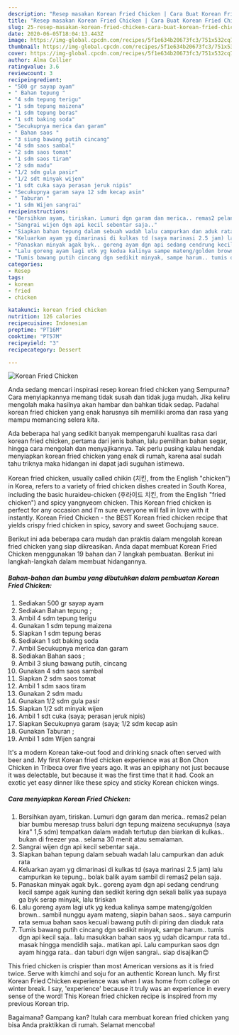 ```yaml
---
description: "Resep masakan Korean Fried Chicken | Cara Buat Korean Fried Chicken Yang Mudah Dan Praktis"
title: "Resep masakan Korean Fried Chicken | Cara Buat Korean Fried Chicken Yang Mudah Dan Praktis"
slug: 25-resep-masakan-korean-fried-chicken-cara-buat-korean-fried-chicken-yang-mudah-dan-praktis
date: 2020-06-05T18:04:13.443Z
image: https://img-global.cpcdn.com/recipes/5f1e634b20673fc3/751x532cq70/korean-fried-chicken-foto-resep-utama.jpg
thumbnail: https://img-global.cpcdn.com/recipes/5f1e634b20673fc3/751x532cq70/korean-fried-chicken-foto-resep-utama.jpg
cover: https://img-global.cpcdn.com/recipes/5f1e634b20673fc3/751x532cq70/korean-fried-chicken-foto-resep-utama.jpg
author: Alma Collier
ratingvalue: 3.6
reviewcount: 3
recipeingredient:
- "500 gr sayap ayam"
- " Bahan tepung "
- "4 sdm tepung terigu"
- "1 sdm tepung maizena"
- "1 sdm tepung beras"
- "1 sdt baking soda"
- "Secukupnya merica dan garam"
- " Bahan saos "
- "3 siung bawang putih cincang"
- "4 sdm saos sambal"
- "2 sdm saos tomat"
- "1 sdm saos tiram"
- "2 sdm madu"
- "1/2 sdm gula pasir"
- "1/2 sdt minyak wijen"
- "1 sdt cuka saya perasan jeruk nipis"
- "Secukupnya garam saya 12 sdm kecap asin"
- " Taburan "
- "1 sdm Wijen sangrai"
recipeinstructions:
- "Bersihkan ayam, tiriskan. Lumuri dgn garam dan merica.. remas2 pelan biar bumbu meresap truss baluri dgn tepung maizena secukupnya (saya kira&#34; 1,5 sdm) tempatkan dalam wadah tertutup dan biarkan di kulkas.. bukan di freezer yaa.. selama 30 menit atau semalaman."
- "Sangrai wijen dgn api kecil sebentar saja.."
- "Siapkan bahan tepung dalam sebuah wadah lalu campurkan dan aduk rata"
- "Keluarkan ayam yg dimarinasi di kulkas td (saya marinasi 2.5 jam) lalu campurkan ke tepung.. bolak balik ayam sambil di remas2 pelan saja."
- "Panaskan minyak agak byk.. goreng ayam dgn api sedang cendrung kecil sampe agak kuning dan sedikit kering dgn sekali balik yaa supaya ga byk serap minyak, lalu tiriskan"
- "Lalu goreng ayam lagi utk yg kedua kalinya sampe mateng/golden brown.. sambil nunggu ayam mateng, siapin bahan saos.. saya campurin rata semua bahan saos kecuali bawang putih di piring dan diaduk rata"
- "Tumis bawang putih cincang dgn sedikit minyak, sampe harum.. tumis dgn api kecil saja.. lalu masukkan bahan saos yg udah dicampur rata td.. masak hingga mendidih saja.. matikan api. Lalu campurkan saos dgn ayam hingga rata.. dan taburi dgn wijen sangrai.. siap disajikan😊"
categories:
- Resep
tags:
- korean
- fried
- chicken

katakunci: korean fried chicken 
nutrition: 126 calories
recipecuisine: Indonesian
preptime: "PT16M"
cooktime: "PT57M"
recipeyield: "3"
recipecategory: Dessert

---
```



![Korean Fried Chicken](https://img-global.cpcdn.com/recipes/5f1e634b20673fc3/751x532cq70/korean-fried-chicken-foto-resep-utama.jpg)

Anda sedang mencari inspirasi resep korean fried chicken yang Sempurna? Cara menyiapkannya memang tidak susah dan tidak juga mudah. Jika keliru mengolah maka hasilnya akan hambar dan bahkan tidak sedap. Padahal korean fried chicken yang enak harusnya sih memiliki aroma dan rasa yang mampu memancing selera kita.

Ada beberapa hal yang sedikit banyak mempengaruhi kualitas rasa dari korean fried chicken, pertama dari jenis bahan, lalu pemilihan bahan segar, hingga cara mengolah dan menyajikannya. Tak perlu pusing kalau hendak menyiapkan korean fried chicken yang enak di rumah, karena asal sudah tahu triknya maka hidangan ini dapat jadi suguhan istimewa.

Korean fried chicken, usually called chikin (치킨, from the English &#34;chicken&#34;) in Korea, refers to a variety of fried chicken dishes created in South Korea, including the basic huraideu-chicken (후라이드 치킨, from the English &#34;fried chicken&#34;) and spicy yangnyeom chicken. This Korean fried chicken is perfect for any occasion and I&#39;m sure everyone will fall in love with it instantly. Korean Fried Chicken - the BEST Korean fried chicken recipe that yields crispy fried chicken in spicy, savory and sweet Gochujang sauce.


Berikut ini ada beberapa cara mudah dan praktis dalam mengolah korean fried chicken yang siap dikreasikan. Anda dapat membuat Korean Fried Chicken menggunakan 19 bahan dan 7 langkah pembuatan. Berikut ini langkah-langkah dalam membuat hidangannya.

<!--inarticleads1-->

##### Bahan-bahan dan bumbu yang dibutuhkan dalam pembuatan Korean Fried Chicken:

1. Sediakan 500 gr sayap ayam
1. Sediakan  Bahan tepung ;
1. Ambil 4 sdm tepung terigu
1. Gunakan 1 sdm tepung maizena
1. Siapkan 1 sdm tepung beras
1. Sediakan 1 sdt baking soda
1. Ambil Secukupnya merica dan garam
1. Sediakan  Bahan saos ;
1. Ambil 3 siung bawang putih, cincang
1. Gunakan 4 sdm saos sambal
1. Siapkan 2 sdm saos tomat
1. Ambil 1 sdm saos tiram
1. Gunakan 2 sdm madu
1. Gunakan 1/2 sdm gula pasir
1. Siapkan 1/2 sdt minyak wijen
1. Ambil 1 sdt cuka (saya; perasan jeruk nipis)
1. Siapkan Secukupnya garam (saya; 1/2 sdm kecap asin
1. Gunakan  Taburan ;
1. Ambil 1 sdm Wijen sangrai


It&#39;s a modern Korean take-out food and drinking snack often served with beer and. My first Korean fried chicken experience was at Bon Chon Chicken in Tribeca over five years ago. It was an epiphany not just because it was delectable, but because it was the first time that it had. Cook an exotic yet easy dinner like these spicy and sticky Korean chicken wings. 

<!--inarticleads2-->

##### Cara menyiapkan Korean Fried Chicken:

1. Bersihkan ayam, tiriskan. Lumuri dgn garam dan merica.. remas2 pelan biar bumbu meresap truss baluri dgn tepung maizena secukupnya (saya kira&#34; 1,5 sdm) tempatkan dalam wadah tertutup dan biarkan di kulkas.. bukan di freezer yaa.. selama 30 menit atau semalaman.
1. Sangrai wijen dgn api kecil sebentar saja..
1. Siapkan bahan tepung dalam sebuah wadah lalu campurkan dan aduk rata
1. Keluarkan ayam yg dimarinasi di kulkas td (saya marinasi 2.5 jam) lalu campurkan ke tepung.. bolak balik ayam sambil di remas2 pelan saja.
1. Panaskan minyak agak byk.. goreng ayam dgn api sedang cendrung kecil sampe agak kuning dan sedikit kering dgn sekali balik yaa supaya ga byk serap minyak, lalu tiriskan
1. Lalu goreng ayam lagi utk yg kedua kalinya sampe mateng/golden brown.. sambil nunggu ayam mateng, siapin bahan saos.. saya campurin rata semua bahan saos kecuali bawang putih di piring dan diaduk rata
1. Tumis bawang putih cincang dgn sedikit minyak, sampe harum.. tumis dgn api kecil saja.. lalu masukkan bahan saos yg udah dicampur rata td.. masak hingga mendidih saja.. matikan api. Lalu campurkan saos dgn ayam hingga rata.. dan taburi dgn wijen sangrai.. siap disajikan😊


This fried chicken is crispier than most American versions as it is fried twice. Serve with kimchi and soju for an authentic Korean lunch. My first Korean Fried Chicken experience was when I was home from college on winter break. I say, &#39;experience&#39; because it truly was an experience in every sense of the word! This Korean fried chicken recipe is inspired from my previous Korean trip. 

Bagaimana? Gampang kan? Itulah cara membuat korean fried chicken yang bisa Anda praktikkan di rumah. Selamat mencoba!
